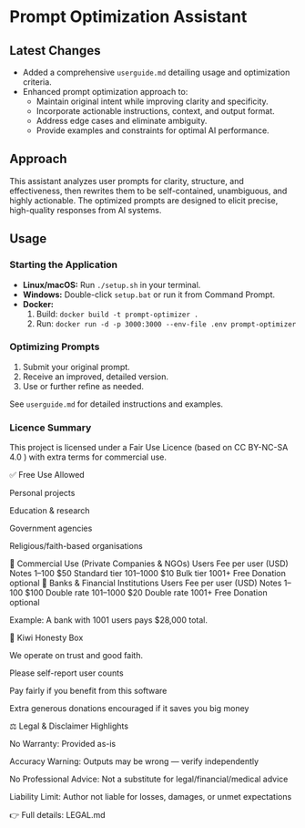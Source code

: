 # Prompt Optimization Assistant

## Latest Changes

- Added a comprehensive `userguide.md` detailing usage and optimization criteria.
- Enhanced prompt optimization approach to:
  - Maintain original intent while improving clarity and specificity.
  - Incorporate actionable instructions, context, and output format.
  - Address edge cases and eliminate ambiguity.
  - Provide examples and constraints for optimal AI performance.

## Approach

This assistant analyzes user prompts for clarity, structure, and effectiveness, then rewrites them to be self-contained, unambiguous, and highly actionable. The optimized prompts are designed to elicit precise, high-quality responses from AI systems.

## Usage

### Starting the Application

- **Linux/macOS:** Run `./setup.sh` in your terminal.
- **Windows:** Double-click `setup.bat` or run it from Command Prompt.
- **Docker:**  
  1. Build: `docker build -t prompt-optimizer .`  
  2. Run: `docker run -d -p 3000:3000 --env-file .env prompt-optimizer`

### Optimizing Prompts

1. Submit your original prompt.
2. Receive an improved, detailed version.
3. Use or further refine as needed.

See `userguide.md` for detailed instructions and examples.


### Licence Summary

This project is licensed under a Fair Use Licence (based on CC BY-NC-SA 4.0
) with extra terms for commercial use.

✅ Free Use Allowed

Personal projects

Education & research

Government agencies

Religious/faith-based organisations

💼 Commercial Use (Private Companies & NGOs)
Users	Fee per user (USD)	Notes
1–100	$50	Standard tier
101–1000	$10	Bulk tier
1001+	Free	Donation optional
🏦 Banks & Financial Institutions
Users	Fee per user (USD)	Notes
1–100	$100	Double rate
101–1000	$20	Double rate
1001+	Free	Donation optional

Example: A bank with 1001 users pays $28,000 total.

🍯 Kiwi Honesty Box

We operate on trust and good faith.

Please self-report user counts

Pay fairly if you benefit from this software

Extra generous donations encouraged if it saves you big money

⚖️ Legal & Disclaimer Highlights

No Warranty: Provided as-is

Accuracy Warning: Outputs may be wrong — verify independently

No Professional Advice: Not a substitute for legal/financial/medical advice

Liability Limit: Author not liable for losses, damages, or unmet expectations

👉 Full details: LEGAL.md